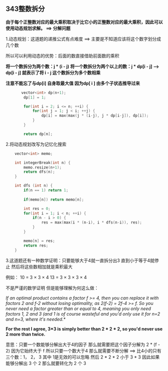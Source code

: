 

## 343整数拆分

**由于每个正整数对应的最大乘积取决于比它小的正整数对应的最大乘积，因此可以使用动态规划求解。  ==>  分解问题**

1.动态规划：这道题的递推公式有点难度  ==>  主要是不知道应该将这个数字划分成几个数

所以可以利用动态的优势：后面的数直接借助前面数的乘积 

**将一个数拆分为两个数：j * (i - j)    将一个数拆分为两个以上的数：j * dp[i - j]   -->  dp[i - j]  就表示了将 i - j 这个数拆分为多个数相乘**

**注意不能忘了与dp[i] 自身取最大值  因为dp[ i ]  由多个子状态推导过来**

```c++
	   vector<int> dp(n+1);
        dp[1] = 1;

        for(int i = 2; i <= n; ++i) {
            for(int j = 1; j < i; ++j) {
                dp[i] = max(max(j * (i-j), j * dp[i-j]), dp[i]);
            }
        }

        return dp[n];
```



2.将动态规划改写为记忆化搜索

```c++
    vector<int> memo;

    int integerBreak(int n) {
        memo.resize(n+1);
        return dfs(n);
    }

    int dfs (int n) {
        if(n == 1) return 1;
        
        if(memo[n]) return memo[n];

        int res = 0;
        for(int i = 1; i < n; ++i) {
            if(n - i > 0) {
                res = max(max(i * (n-i), i * dfs(n-i)), res);
            }
        }

        memo[n] = res;
        return res;
    }
```



3.这道题还有一种数学证明：只要能够大于4就一直拆分出3   直到小于等于4就停止      然后将这些数相加就是乘积最大

例如： 10 = 3 × 3 × 4          13 = 3 × 3 × 3 × 4

不是严谨的数学证明 但是能够理解为何这么做：

**If an optimal product contains a factor f >= 4, then you can replace it with factors 2 and f-2 without losing optimality, as 2*(f-2) = 2f-4 >= f. So you never need a factor greater than or equal to 4, meaning you only need factors 1, 2 and 3 (and 1 is of course wasteful and you'd only use it for n=2 and n=3, where it's needed.**

**For the rest I agree, 3*3 is simply better than 2  * 2 * 2, so you'd never use 2 more than twice.**

意思：只要一个数能够分解出大于4的因子  那么就需要把这个因子分解为 2 * (f - 2)   因为它始终大于 f    所以只要一个数大于4 那么就需要不断分解 ==> 比4小的只有三个数：1， 2， 3  其中 1是无效的可以忽略    然后 2 * 2 * 2  小于 3 * 3   因此如果能够分解出 3 个 2  那么就要转化为 2 个 3     

